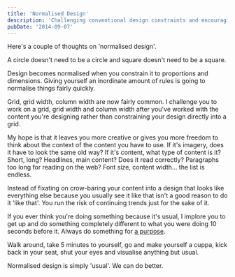 ```yaml
---
title: 'Normalised Design'
description: 'Challenging conventional design constraints and encouraging creative freedom'
pubDate: '2014-09-07'
---
```


Here's a couple of thoughts on 'normalised design'.

A circle doesn't need to be a circle and square doesn't need to be a square.

Design becomes normalised when you constrain it to proportions and dimensions. Giving yourself an inordinate amount of rules is going to normalise things fairly quickly.

Grid, grid width, column width are now fairly common. I challenge you to work on a grid, grid width and column width after you've worked with the content you're designing rather than constraining your design directly into a grid.

My hope is that it leaves you more creative or gives you more freedom to think about the context of the content you have to use. If it's imagery, does it have to look the same old way? If it's content, what type of content is it? Short, long? Headlines, main content? Does it read correctly? Paragraphs too long for reading on the web? Font size, content width… the list is endless.

Instead of fixating on crow-baring your content into a design that looks like everything else because you usually see it like that isn't a good reason to do it 'like that'. You run the risk of continuing trends just for the sake of it.

If you ever think you're doing something because it's usual, I implore you to get up and do something completely different to what you were doing 10 seconds before it. Always do something for [a purpose](http://www.gavinelliott.co.uk/2011/03/with-purpose/ "Design with purpose").

Walk around, take 5 minutes to yourself, go and make yourself a cuppa, kick back in your seat, shut your eyes and visualise anything but usual.

Normalised design is simply 'usual'. We can do better.
